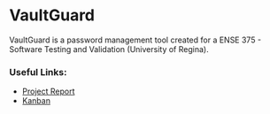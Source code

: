 # VaultGuard

VaultGuard is a password management tool created for a ENSE 375 - Software Testing and Validation (University of Regina).

### Useful Links:

- [Project Report](report.pdf)
- [Kanban](https://github.com/users/Brydon13/projects/6)
